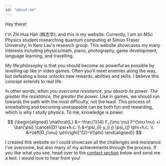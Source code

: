 ```yaml
---
id: "about-me"
---
```


Hey there!

I'm Zhi Hua Han (韩志华), and this is my website. Currently, I am an MSc Physics student researching quantum computing at Simon Fraser University, in Kero Lau's research group. This website showcases my many interests including physics/math, piano, photography, game development, language learning, and travelling.

My life philosophy is that you should become as powerful as possible by levelling up like in video games. Often you'll meet enemies along the way, but defeating a boss unlocks new rewards, abilities and skills. I believe this concept extends to real life.

In other words, _when you overcome resistance, you absorb its power. The greater the resistance, the greater the power._ Like in games, we should run towards the path with the most difficulty, not the least. This process of snowballing and becoming unstoppable can be both fun and rewarding, which is why I study physics. To me, knowledge is power.

$$
{\begin{aligned}
\mathcal{L} &=-\frac{1}{4} F_{\mu \nu} F^{\mu \nu} +i \bar{\psi} \cancel{D} \psi+h.c. \\
&+\psi_{i} y_{i j} \psi_{j} \phi+h.c. \\
&+\left|D_{\mu} \phi\right|^{2}-V(\phi)
\end{aligned}}
$$

I created this website so I could showcase all the challenges and resistance I've overcome, but also many of my achievements through the process. If you like what you see, head over to the [contact section](#contact) below and send me a text. I would love to hear from you!